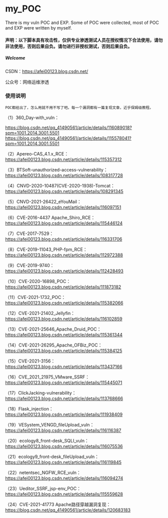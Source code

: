 # my_POC
There is my vuln POC and EXP. Some of POC were collected, most of POC and EXP were written by myself.

#### 声明：以下脚本具有攻击性，仅供专业渗透测试人员在授权情况下合法使用，请勿非法使用，否则后果自负。请勿进行非授权测试，否则后果自负。

##### Welcome
   CSDN：https://afei00123.blog.csdn.net/
   
   公众号：网络运维渗透
  

### 使用说明
    POC都给出了，怎么用就不用不写了吧。每一个漏洞都有一篇复现文章，近乎保姆级教程。

（1）360_Day-with_vuln：

   https://blog.csdn.net/qq_41490561/article/details/116089018?spm=1001.2014.3001.5501
   https://blog.csdn.net/qq_41490561/article/details/115578041?spm=1001.2014.3001.5501
     
（2）Apereo-CAS_4.1.x_RCE：https://afei00123.blog.csdn.net/article/details/115357312

（3）BTSoft-unauthorized-access-vulnerability：https://afei00123.blog.csdn.net/article/details/108317728

（4）CNVD-2020-10487(CVE-2020-1938)-Tomcat：https://afei00123.blog.csdn.net/article/details/108291345

（5）CNVD-2021-26422_eYouMail：https://afei00123.blog.csdn.net/article/details/116097151

（6）CVE-2016-4437 Apache_Shiro_RCE：https://afei00123.blog.csdn.net/article/details/115446124

（7）CVE-2017-7529：https://afei00123.blog.csdn.net/article/details/116331706

（8）CVE-2019-11043_PHP-fpm_RCE：https://afei00123.blog.csdn.net/article/details/112972388

（9）CVE-2019-9740：https://afei00123.blog.csdn.net/article/details/112428493

（10）CVE-2020-16898_POC：https://afei00123.blog.csdn.net/article/details/111873182

（11）CVE-2021-1732_POC：https://afei00123.blog.csdn.net/article/details/115382066

（12）CVE-2021-21402_Jellyfin：https://afei00123.blog.csdn.net/article/details/116102859

（13）CVE-2021-25646_Apache_Druid_POC：https://afei00123.blog.csdn.net/article/details/115361344

（14）CVE-2021-26295_Apache_OFBiz_POC：https://afei00123.blog.csdn.net/article/details/115384125

（15）CVE-2021-3156：https://afei00123.blog.csdn.net/article/details/113437166

（16）CVE_2021_21975_VMware_SSRF：https://afei00123.blog.csdn.net/article/details/115445071

（17）ClickJacking-vulnerability：https://afei00123.blog.csdn.net/article/details/113768666

（18）Flask_injection：https://afei00123.blog.csdn.net/article/details/111938409

（19）VESystem_VENGD_fileUpload_vuln：https://afei00123.blog.csdn.net/article/details/116116387

（20）ecology8_front-desk_SQLI_vuln：https://afei00123.blog.csdn.net/article/details/116075536

（21）ecology9_front-desk_fileUpload_vuln：https://afei00123.blog.csdn.net/article/details/116119845

（22）netentsec_NGFW_RCE_vuln：https://afei00123.blog.csdn.net/article/details/116094274

（23）Ueditor_SSRF_jsp-env_POC：https://afei00123.blog.csdn.net/article/details/115559628

（24）CVE-2021-41773 Apache路径穿越漏洞复现：https://blog.csdn.net/qq_41490561/article/details/120683183
